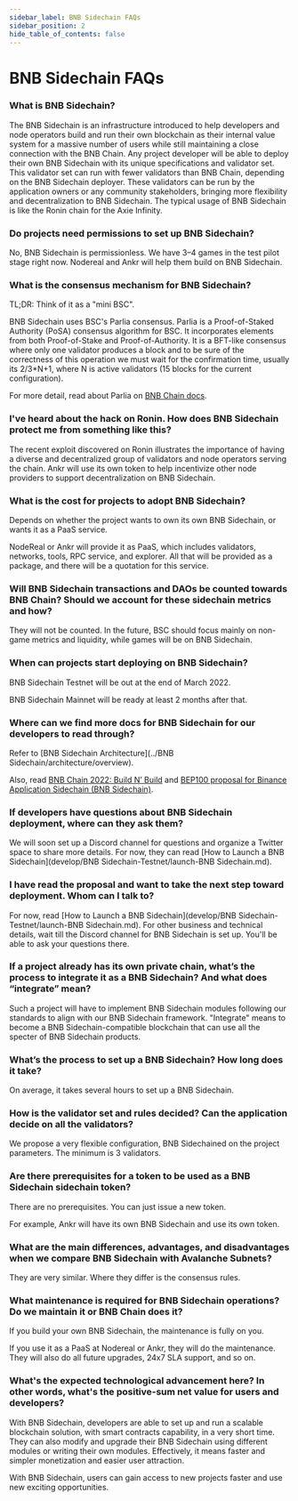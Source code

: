 ```yaml
---
sidebar_label: BNB Sidechain FAQs
sidebar_position: 2
hide_table_of_contents: false
---
```

# BNB Sidechain FAQs

### What is BNB Sidechain? 
The BNB Sidechain is an infrastructure introduced to help developers and node operators build and run their own blockchain as their internal value system for a massive number of users while still maintaining a close connection with the BNB Chain. Any project developer will be able to deploy their own BNB Sidechain with its unique specifications and validator set. This validator set can run with fewer validators than BNB Chain, depending on the BNB Sidechain deployer. These validators can be run by the application owners or any community stakeholders, bringing more flexibility and decentralization to BNB Sidechain. The typical usage of BNB Sidechain is like the Ronin chain for the Axie Infinity.

### Do projects need permissions to set up BNB Sidechain? 
No, BNB Sidechain is permissionless. We have 3–4 games in the test pilot stage right now. Nodereal and Ankr will help them build on BNB Sidechain.

### What is the consensus mechanism for BNB Sidechain? 
TL;DR: Think of it as a "mini BSC".

BNB Sidechain uses BSC's Parlia consensus. Parlia is a Proof-of-Staked Authority (PoSA) consensus algorithm for BSC. It incorporates elements from both Proof-of-Stake and Proof-of-Authority. It is a BFT-like consensus where only one validator produces a block and to be sure of the correctness of this operation we must wait for the confirmation time, usually its 2/3*N+1, where N is active validators (15 blocks for the current configuration).

For more detail, read about Parlia on [BNB Chain docs](https://docs.bnbchain.org/docs/learn/consensus#consensus-protocol).

### I've heard about the hack on Ronin. How does BNB Sidechain protect me from something like this?
The recent exploit discovered on Ronin illustrates the importance of having a diverse and decentralized group of validators and node operators serving the chain. Ankr will use its own token to help incentivize other node providers to support decentralization on BNB Sidechain.

### What is the cost for projects to adopt BNB Sidechain? 
Depends on whether the project wants to own its own BNB Sidechain, or wants it as a PaaS service. 

NodeReal or Ankr will provide it as PaaS, which includes validators, networks, tools, RPC service, and explorer. All that will be provided as a package, and there will be a quotation for this service.

### Will BNB Sidechain transactions and DAOs be counted towards BNB Chain? Should we account for these sidechain metrics and how?
They will not be counted. In the future, BSC should focus mainly on non-game metrics and liquidity, while games will be on BNB Sidechain.

### When can projects start deploying on BNB Sidechain? 
BNB Sidechain Testnet will be out at the end of March 2022.

BNB Sidechain Mainnet will be ready at least 2 months after that.

### Where can we find more docs for BNB Sidechain for our developers to read through? 
Refer to [BNB Sidechain Architecture](../BNB Sidechain/architecture/overview). 

Also, read [BNB Chain 2022: Build N’ Build](https://www.bnbchain.org/en/blog/bsc-2022-build-and-build/) and [BEP100 proposal for Binance Application Sidechain (BNB Sidechain)](https://github.com/bnb-chain/BEPs/pull/132). 

### If developers have questions about BNB Sidechain deployment, where can they ask them?
We will soon set up a Discord channel for questions and organize a Twitter space to share more details. 
For now, they can read [How to Launch a BNB Sidechain](develop/BNB Sidechain-Testnet/launch-BNB Sidechain.md).

### I have read the proposal and want to take the next step toward deployment. Whom can I talk to? 
For now, read [How to Launch a BNB Sidechain](develop/BNB Sidechain-Testnet/launch-BNB Sidechain.md). For other business and technical details, wait till the Discord channel for BNB Sidechain is set up. You'll be able to ask your questions there.

### If a project already has its own private chain, what’s the process to integrate it as a BNB Sidechain? And what does “integrate” mean? 
Such a project will have to implement BNB Sidechain modules following our standards to align with our BNB Sidechain framework. "Integrate" means to become a BNB Sidechain-compatible blockchain that can use all the specter of BNB Sidechain products.

### What’s the process to set up a BNB Sidechain? How long does it take?
On average, it takes several hours to set up a BNB Sidechain.

### How is the validator set and rules decided? Can the application decide on all the validators? 
We propose a very flexible configuration, BNB Sidechained on the project parameters. The minimum is 3 validators.

### Are there prerequisites for a token to be used as a BNB Sidechain sidechain token? 
There are no prerequisites. You can just issue a new token.

For example, Ankr will have its own BNB Sidechain and use its own token. 

### What are the main differences, advantages, and disadvantages when we compare BNB Sidechain with Avalanche Subnets? 
They are very similar. Where they differ is the consensus rules. 

### What maintenance is required for BNB Sidechain operations? Do we maintain it or BNB Chain does it? 
If you build your own BNB Sidechain, the maintenance is fully on you.

If you use it as a PaaS at Nodereal or Ankr, they will do the maintenance. They will also do all future upgrades, 24x7 SLA support, and so on.

### What's the expected technological advancement here? In other words, what's the positive-sum net value for users and developers?
With BNB Sidechain, developers are able to set up and run a scalable blockchain solution, with smart contracts capability, in a very short time. They can also modify and upgrade their BNB Sidechain using different modules or writing their own modules. Effectively, it means faster and simpler monetization and easier user attraction.

With BNB Sidechain, users can gain access to new projects faster and use new exciting opportunities.